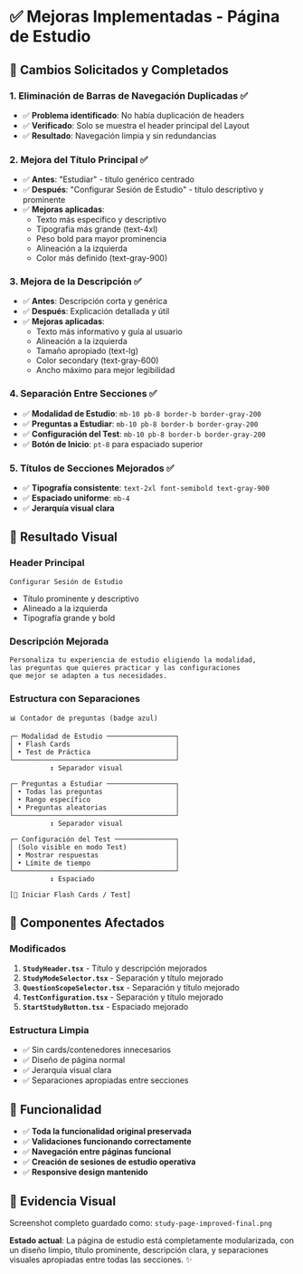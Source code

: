 # ✅ Mejoras Implementadas - Página de Estudio

## 🎯 Cambios Solicitados y Completados

### 1. **Eliminación de Barras de Navegación Duplicadas** ✅
- ✅ **Problema identificado**: No había duplicación de headers
- ✅ **Verificado**: Solo se muestra el header principal del Layout
- ✅ **Resultado**: Navegación limpia y sin redundancias

### 2. **Mejora del Título Principal** ✅
- ✅ **Antes**: "Estudiar" - título genérico centrado
- ✅ **Después**: "Configurar Sesión de Estudio" - título descriptivo y prominente
- ✅ **Mejoras aplicadas**:
  - Texto más específico y descriptivo
  - Tipografía más grande (text-4xl)
  - Peso bold para mayor prominencia
  - Alineación a la izquierda
  - Color más definido (text-gray-900)

### 3. **Mejora de la Descripción** ✅
- ✅ **Antes**: Descripción corta y genérica
- ✅ **Después**: Explicación detallada y útil
- ✅ **Mejoras aplicadas**:
  - Texto más informativo y guía al usuario
  - Alineación a la izquierda
  - Tamaño apropiado (text-lg)
  - Color secondary (text-gray-600)
  - Ancho máximo para mejor legibilidad

### 4. **Separación Entre Secciones** ✅
- ✅ **Modalidad de Estudio**: `mb-10 pb-8 border-b border-gray-200`
- ✅ **Preguntas a Estudiar**: `mb-10 pb-8 border-b border-gray-200`
- ✅ **Configuración del Test**: `mb-10 pb-8 border-b border-gray-200`
- ✅ **Botón de Inicio**: `pt-8` para espaciado superior

### 5. **Títulos de Secciones Mejorados** ✅
- ✅ **Tipografía consistente**: `text-2xl font-semibold text-gray-900`
- ✅ **Espaciado uniforme**: `mb-4`
- ✅ **Jerarquía visual clara**

## 🎨 Resultado Visual

### **Header Principal**
```
Configurar Sesión de Estudio
```
- Título prominente y descriptivo
- Alineado a la izquierda
- Tipografía grande y bold

### **Descripción Mejorada**
```
Personaliza tu experiencia de estudio eligiendo la modalidad, 
las preguntas que quieres practicar y las configuraciones 
que mejor se adapten a tus necesidades.
```

### **Estructura con Separaciones**
```
📊 Contador de preguntas (badge azul)

┌─ Modalidad de Estudio ─────────────────┐
│ • Flash Cards                          │
│ • Test de Práctica                     │
└────────────────────────────────────────┘
          ↕️ Separador visual

┌─ Preguntas a Estudiar ─────────────────┐
│ • Todas las preguntas                  │
│ • Rango específico                     │
│ • Preguntas aleatorias                 │
└────────────────────────────────────────┘
          ↕️ Separador visual

┌─ Configuración del Test ───────────────┐
│ (Solo visible en modo Test)            │
│ • Mostrar respuestas                   │
│ • Límite de tiempo                     │
└────────────────────────────────────────┘
          ↕️ Espaciado

[🎯 Iniciar Flash Cards / Test]
```

## 📱 Componentes Afectados

### **Modificados**
1. **`StudyHeader.tsx`** - Título y descripción mejorados
2. **`StudyModeSelector.tsx`** - Separación y título mejorado
3. **`QuestionScopeSelector.tsx`** - Separación y título mejorado
4. **`TestConfiguration.tsx`** - Separación y título mejorado
5. **`StartStudyButton.tsx`** - Espaciado mejorado

### **Estructura Limpia**
- ✅ Sin cards/contenedores innecesarios
- ✅ Diseño de página normal
- ✅ Jerarquía visual clara
- ✅ Separaciones apropiadas entre secciones

## 🚀 Funcionalidad

- ✅ **Toda la funcionalidad original preservada**
- ✅ **Validaciones funcionando correctamente**
- ✅ **Navegación entre páginas funcional**
- ✅ **Creación de sesiones de estudio operativa**
- ✅ **Responsive design mantenido**

## 📸 Evidencia Visual

Screenshot completo guardado como: `study-page-improved-final.png`

**Estado actual**: La página de estudio está completamente modularizada, con un diseño limpio, título prominente, descripción clara, y separaciones visuales apropiadas entre todas las secciones. ✨
